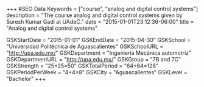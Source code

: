 +++
#SEO Data
Keywords = ["course", "analog and digital control systems"]
description = "The course analog and digital control systems given by Suresh Kumar Gadi at UAdeC."
date = "2015-01-01T23:12:36-06:00"
title = "Analog and digital control systems"

GSKStartDate = "2015-01-01"
GSKEndDate = "2015-04-30"
GSKSchool = "Universidad Politécnica de Aguascalientes"
GSKSchoolURL = "http://upa.edu.mx/"
GSKDepartment = "Ingeniería Mecánica automotriz"
GSKDepartmentURL = "http://upa.edu.mx/"
GSKGroup = "7B and 7C"
GSKStrength = "25+25=50"
GSKTotalPeriod = "64+64=128"
GSKPeriodPerWeek = "4+4=8"
GSKCity = "Aguascalientes"
GSKLevel = "Bachelor"
+++

<br/>